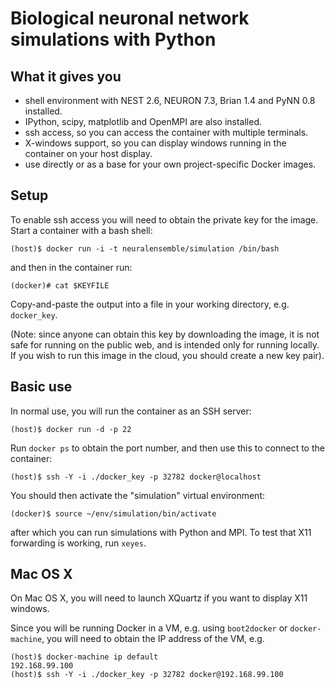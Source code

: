 # Biological neuronal network simulations with Python


## What it gives you

* shell environment with NEST 2.6, NEURON 7.3, Brian 1.4 and PyNN 0.8 installed.
* IPython, scipy, matplotlib and OpenMPI are also installed.
* ssh access, so you can access the container with multiple terminals.
* X-windows support, so you can display windows running in the container on your host display.
* use directly or as a base for your own project-specific Docker images.


## Setup

To enable ssh access you will need to obtain the private key for the image. Start a container with a bash shell:

```
(host)$ docker run -i -t neuralensemble/simulation /bin/bash
```

and then in the container run:

```
(docker)# cat $KEYFILE
```

Copy-and-paste the output into a file in your working directory, e.g. `docker_key`.

(Note: since anyone can obtain this key by downloading the image, it is not safe for running on the public web,
and is intended only for running locally. If you wish to run this image in the cloud, you should create a new
key pair).


## Basic use

In normal use, you will run the container as an SSH server:

```
(host)$ docker run -d -p 22
```

Run `docker ps` to obtain the port number, and then use this to connect to the container:

```
(host)$ ssh -Y -i ./docker_key -p 32782 docker@localhost
```

You should then activate the "simulation" virtual environment:

```
(docker)$ source ~/env/simulation/bin/activate
```

after which you can run simulations with Python and MPI. To test that X11 forwarding is working, run `xeyes`.


## Mac OS X

On Mac OS X, you will need to launch XQuartz if you want to display X11 windows.
 
Since you will be running Docker in a VM, e.g. using `boot2docker` or `docker-machine`, 
you will need to obtain the IP address of the VM, e.g.

```
(host)$ docker-machine ip default
192.168.99.100
(host)$ ssh -Y -i ./docker_key -p 32782 docker@192.168.99.100
```

